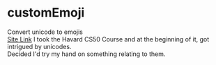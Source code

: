 # customEmoji
Convert unicode to emojis<br/>
[Site Link](https://main--customemojis.netlify.app/)
I took the Havard CS50 Course and at the beginning of it, got intrigued by unicodes.<br/>
Decided I'd try my hand on something relating to them.
